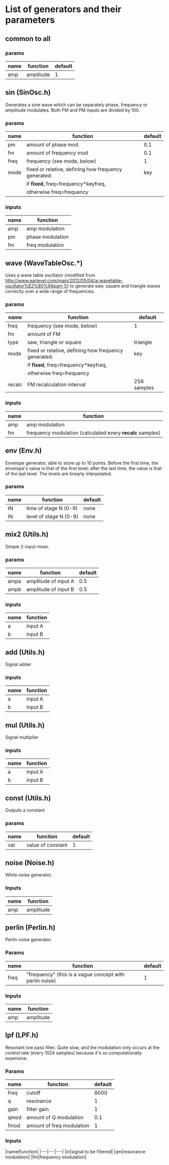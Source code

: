 # List of generators and their parameters

## common to all
### params
|name|function|default|
|---|---|---|
|amp|amplitude|1|

## sin (SinOsc.h)
Generates a sine wave which can be separately phase, frequency or
amplitude modulates. Both FM and PM inputs are divided by 100.
### params
|name|function|default|
|---|---|---|
|pm|amount of phase mod|0.1|
|fm|amount of frequency mod|0.1|
|freq|frequency (see mode, below)|1|
|mode|fixed or relative, defining how frequency generated:|key|
||if **fixed**, freq=frequency*keyfreq, 
||otherwise freq=frequency
### inputs
|name|function|
|---|---|
|amp|amp modulation|
pm|phase modulation|
|fm|freq modulation|

        
## wave (WaveTableOsc.*)
Uses a wave table oscillator (modified from
http://www.earlevel.com/main/2012/05/04/a-wavetable-oscillator%E2%80%94part-1/)
to generate saw, square and triangle waves correctly over a wide range
of frequencies.
### params
|name|function|default|
|---|---|---|
|freq|frequency (see mode, below)|1|
|fm|amount of FM|
|type|saw, triangle or square|triangle|
|mode|fixed or relative, defining how frequency generated:|key|
||if **fixed**, freq=frequency*keyfreq,|
||otherwise freq=frequency|
|recalc|FM recalculation interval|256 samples|

### inputs
|name|function|
|---|---|
|amp|amp modulation|
|fm|frequency modulation (calculated every **recalc** samples)
        
## env (Env.h)
Envelope generator, able to store up to 10 points. Before the first
time, the envelope's value is that of the first level; after the last
time, the value is that of the last level. The levels are linearly 
interpolated.
### params
|name|function|default|
|---|---|---|
|tN|time of stage N (0-9)|none|
|lN|level of stage N (0-9)|none|

        
## mix2 (Utils.h)
Simple 2-input mixer.
### params
|name|function|default|
|---|---|---|
|ampa|amplitude of input A|0.5|
|ampb|amplitude of input B|0.5|
### inputs
|name|function|
|---|---|
|a| input A
|b|input B|

## add (Utils.h)
Signal adder
### inputs
|name|function|
|---|---|
|a| input A
|b|input B|
## mul (Utils.h)
Signal multiplier
### inputs
|name|function|
|---|---|
|a| input A
|b|input B|
## const (Utils.h)
Outputs a constant
### params
|name|function|default|
|---|---|---|
|val|value of constant|1|
        
## noise (Noise.h)
White noise generator.
### Inputs
|name|function|
|---|---|
|amp|amplitude|

## perlin (Perlin.h)
Perlin noise generator.
### Params
|name|function|default|
|---|---|---|
|freq|"frequency" (this is a vague concept with perlin noise)|1|
### Inputs
|name|function|
|---|---|
|amp|amplitude|

## lpf (LPF.h)
Resonant low pass filter. Quite slow, and the modulation
only occurs at the control rate (every 1024 samples) because it's so
computationally expensive.
### Params
|name|function|default|
|---|---|---|
freq|cutoff|8000|
q|resonance|1|
gain|filter gain|1|
qmod|amount of Q modulation|0.1|
fmod|amount of freq modulation|1|
### Inputs
|name|function|
|---|---|---|
|in|signal to be filtered|
|qm|resonance modulation|
|fm|frequency modulation|

